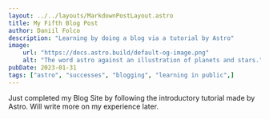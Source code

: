 ```yaml
---
layout: ../../layouts/MarkdownPostLayout.astro
title: My Fifth Blog Post
author: Daniil Folco
description: "Learning by doing a blog via a tutorial by Astro"
image:
    url: "https://docs.astro.build/default-og-image.png"
    alt: "The word astro against an illustration of planets and stars."
pubDate: 2023-01-31
tags: ["astro", "successes", "blogging", "learning in public",]
---
```

Just completed my Blog Site by following the introductory tutorial made by Astro. Will write more on my experience later.